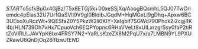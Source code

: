 $START$o5sfkBu0x4GjBz/T5x8ETGj5k+00xeSSjXq/AoogBQsmhL5QJ07TwOriemdc4pEias32U7Ur1QaSVII9V9gI0BldibJGqdM+HqMGxLl9gDhq+Apxw6BC3UEboXuRczWt+9QESfaZ0Y5PkzW2li0KIY+XaIgblf7SGWd790Phck2i2cgj4K4b/HLN739Oh7vHx7CpuoVch6EQPYopnc6RHaVVeLt8xUILxrzgrSsy0faP2tiRtZoVIRULJAVYpK6Ixr4FRSY7N2+YaRLsKzeZX8M2PqU7x/a7LMBN9YL9PXUZRawU6QnDjOq28lfIzwJf$END$